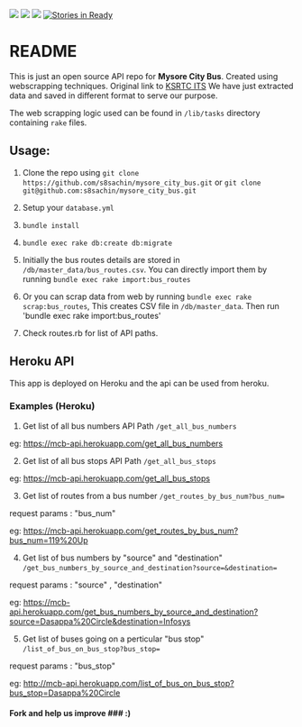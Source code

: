 <a href="https://codeclimate.com/github/s8sachin/mysore_city_bus"><img src="https://codeclimate.com/github/s8sachin/mysore_city_bus/badges/gpa.svg" /></a>
<a href="https://codeclimate.com/github/s8sachin/mysore_city_bus/coverage"><img src="https://codeclimate.com/github/s8sachin/mysore_city_bus/badges/coverage.svg" /></a>
<a href="https://codeclimate.com/github/s8sachin/mysore_city_bus"><img src="https://codeclimate.com/github/s8sachin/mysore_city_bus/badges/issue_count.svg" /></a>
[![Stories in Ready](https://badge.waffle.io/s8sachin/mysore_city_bus.png?label=ready&title=Ready)](https://waffle.io/s8sachin/mysore_city_bus)
# README

This is just an open source API repo for <b>Mysore City Bus</b>. Created using webscrapping techniques.
Original link to <a href="http://mitra.ksrtc.in/MysoreMBus/index_e.jsp">KSRTC ITS</a>
We have just extracted data and saved in different format to serve our purpose.



The web scrapping logic used can be found in `/lib/tasks` directory containing `rake` files.

## Usage: ##

1. Clone the repo using `git clone https://github.com/s8sachin/mysore_city_bus.git` or `git clone git@github.com:s8sachin/mysore_city_bus.git`

2. Setup your `database.yml`

3. `bundle install`

4. `bundle exec rake db:create db:migrate`

5. Initially the bus routes details are stored in `/db/master_data/bus_routes.csv`. You can directly import them by running `bundle exec rake import:bus_routes`

6. Or you can scrap data from web by running `bundle exec rake scrap:bus_routes`, This creates CSV file in `/db/master_data`. Then run  'bundle exec rake import:bus_routes'

7. Check routes.rb for list of API paths. 

## Heroku API ##

This app is deployed on Heroku and the api can be used from heroku. 

### Examples (Heroku) ###

1. Get list of all bus numbers API Path `/get_all_bus_numbers` 

eg: https://mcb-api.herokuapp.com/get_all_bus_numbers

2. Get list of all bus stops API Path `/get_all_bus_stops`

eg: https://mcb-api.herokuapp.com/get_all_bus_stops

3. Get list of routes from a bus number `/get_routes_by_bus_num?bus_num=`

request params : "bus_num"

eg: https://mcb-api.herokuapp.com/get_routes_by_bus_num?bus_num=119%20Up

4. Get list of bus numbers by "source" and "destination" `/get_bus_numbers_by_source_and_destination?source=&destination=` 

request params : "source" , "destination"

eg: https://mcb-api.herokuapp.com/get_bus_numbers_by_source_and_destination?source=Dasappa%20Circle&destination=Infosys

5. Get list of buses going on a perticular "bus stop" `/list_of_bus_on_bus_stop?bus_stop=` 

request params : "bus_stop"

eg: http://mcb-api.herokuapp.com/list_of_bus_on_bus_stop?bus_stop=Dasappa%20Circle


#### Fork and help us improve ### :)
